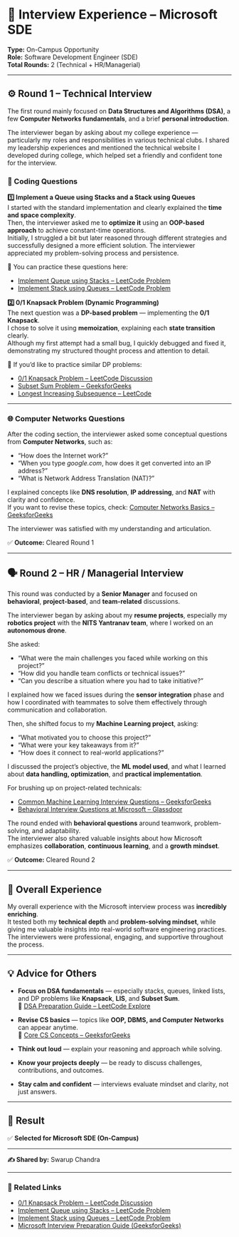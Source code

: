 # 💼 Interview Experience – Microsoft SDE

**Type:** On-Campus Opportunity  
**Role:** Software Development Engineer (SDE)  
**Total Rounds:** 2 (Technical + HR/Managerial)

---

## ⚙️ Round 1 – Technical Interview  

The first round mainly focused on **Data Structures and Algorithms (DSA)**, a few **Computer Networks fundamentals**, and a brief **personal introduction**.  

The interviewer began by asking about my college experience — particularly my roles and responsibilities in various technical clubs. I shared my leadership experiences and mentioned the technical website I developed during college, which helped set a friendly and confident tone for the interview.  

### 🧩 Coding Questions  

**1️⃣ Implement a Queue using Stacks and a Stack using Queues**  
I started with the standard implementation and clearly explained the **time and space complexity**.  
Then, the interviewer asked me to **optimize it** using an **OOP-based approach** to achieve constant-time operations.  
Initially, I struggled a bit but later reasoned through different strategies and successfully designed a more efficient solution. The interviewer appreciated my problem-solving process and persistence.  

📘 You can practice these questions here:  
- [Implement Queue using Stacks – LeetCode Problem](https://leetcode.com/problems/implement-queue-using-stacks/)  
- [Implement Stack using Queues – LeetCode Problem](https://leetcode.com/problems/implement-stack-using-queues/)  

**2️⃣ 0/1 Knapsack Problem (Dynamic Programming)**  
The next question was a **DP-based problem** — implementing the **0/1 Knapsack**.  
I chose to solve it using **memoization**, explaining each **state transition** clearly.  
Although my first attempt had a small bug, I quickly debugged and fixed it, demonstrating my structured thought process and attention to detail.  

🧠 If you’d like to practice similar DP problems:  
- [0/1 Knapsack Problem – LeetCode Discussion](https://leetcode.com/problems/knapsack/)  
- [Subset Sum Problem – GeeksforGeeks](https://www.geeksforgeeks.org/subset-sum-problem-dp-25/)  
- [Longest Increasing Subsequence – LeetCode](https://leetcode.com/problems/longest-increasing-subsequence/)

---

### 🌐 Computer Networks Questions  

After the coding section, the interviewer asked some conceptual questions from **Computer Networks**, such as:  
- “How does the Internet work?”  
- “When you type *google.com*, how does it get converted into an IP address?”  
- “What is Network Address Translation (NAT)?”  

I explained concepts like **DNS resolution**, **IP addressing**, and **NAT** with clarity and confidence.  
If you want to revise these topics, check: [Computer Networks Basics – GeeksforGeeks](https://www.geeksforgeeks.org/computer-network-tutorials/)

The interviewer was satisfied with my understanding and articulation.  

✅ **Outcome:** Cleared Round 1  

---

## 🗣️ Round 2 – HR / Managerial Interview  

This round was conducted by a **Senior Manager** and focused on **behavioral**, **project-based**, and **team-related** discussions.  

The interviewer began by asking about my **resume projects**, especially my **robotics project** with the **NITS Yantranav team**, where I worked on an **autonomous drone**.  

She asked:  
- “What were the main challenges you faced while working on this project?”  
- “How did you handle team conflicts or technical issues?”  
- “Can you describe a situation where you had to take initiative?”  

I explained how we faced issues during the **sensor integration** phase and how I coordinated with teammates to solve them effectively through communication and collaboration.  

Then, she shifted focus to my **Machine Learning project**, asking:  
- “What motivated you to choose this project?”  
- “What were your key takeaways from it?”  
- “How does it connect to real-world applications?”  

I discussed the project’s objective, the **ML model used**, and what I learned about **data handling, optimization**, and **practical implementation**.  

For brushing up on project-related technicals:  
- [Common Machine Learning Interview Questions – GeeksforGeeks](https://www.geeksforgeeks.org/machine-learning-interview-questions/)  
- [Behavioral Interview Questions at Microsoft – Glassdoor](https://www.glassdoor.co.in/Interview/Microsoft-Interview-Questions-E1651.htm)  

The round ended with **behavioral questions** around teamwork, problem-solving, and adaptability.  
The interviewer also shared valuable insights about how Microsoft emphasizes **collaboration**, **continuous learning**, and a **growth mindset**.  

✅ **Outcome:** Cleared Round 2  

---

## 🌟 Overall Experience  

My overall experience with the Microsoft interview process was **incredibly enriching**.  
It tested both my **technical depth** and **problem-solving mindset**, while giving me valuable insights into real-world software engineering practices.  
The interviewers were professional, engaging, and supportive throughout the process.  

---

## 💡 Advice for Others  

- **Focus on DSA fundamentals** — especially stacks, queues, linked lists, and DP problems like **Knapsack**, **LIS**, and **Subset Sum**.  
  📘 [DSA Preparation Guide – LeetCode Explore](https://leetcode.com/explore/interview/card/top-interview-questions-easy/)  

- **Revise CS basics** — topics like **OOP, DBMS, and Computer Networks** can appear anytime.  
  🔗 [Core CS Concepts – GeeksforGeeks](https://www.geeksforgeeks.org/computer-science-core-subjects/)  

- **Think out loud** — explain your reasoning and approach while solving.  
- **Know your projects deeply** — be ready to discuss challenges, contributions, and outcomes.  
- **Stay calm and confident** — interviews evaluate mindset and clarity, not just answers.  

---

## 🏁 Result  
✅ **Selected for Microsoft SDE (On-Campus)**  

---

**✍️ Shared by:** Swarup Chandra  

---

### 🔗 Related Links  
- [0/1 Knapsack Problem – LeetCode Discussion](https://leetcode.com/problems/knapsack/)  
- [Implement Queue using Stacks – LeetCode Problem](https://leetcode.com/problems/implement-queue-using-stacks/)  
- [Implement Stack using Queues – LeetCode Problem](https://leetcode.com/problems/implement-stack-using-queues/)  
- [Microsoft Interview Preparation Guide (GeeksforGeeks)](https://www.geeksforgeeks.org/microsoft-interview-preparation/)
